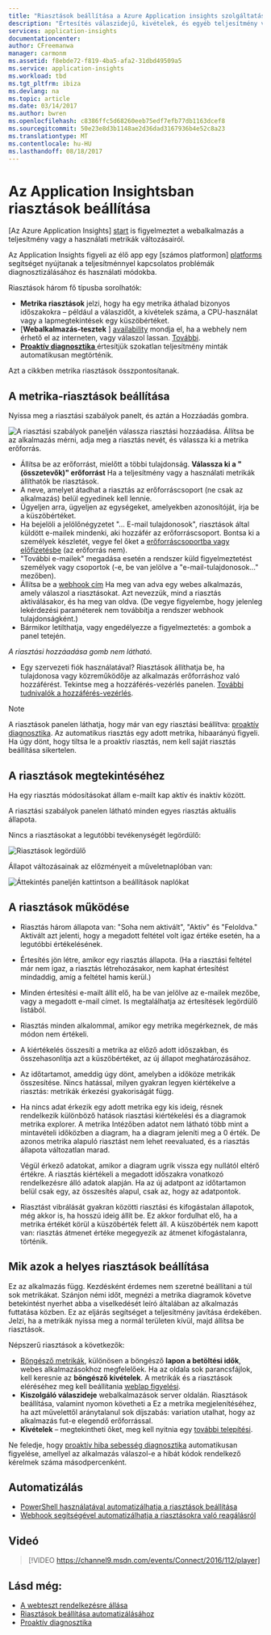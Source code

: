 ```yaml
---
title: "Riasztások beállítása a Azure Application insights szolgáltatással |} Microsoft Docs"
description: "Értesítés válaszidejű, kivételek, és egyéb teljesítmény vagy a webalkalmazás használatának változásairól."
services: application-insights
documentationcenter: 
author: CFreemanwa
manager: carmonm
ms.assetid: f8ebde72-f819-4ba5-afa2-31dbd49509a5
ms.service: application-insights
ms.workload: tbd
ms.tgt_pltfrm: ibiza
ms.devlang: na
ms.topic: article
ms.date: 03/14/2017
ms.author: bwren
ms.openlocfilehash: c8386ffc5d68260eeb75edf7efb77db1163dcef8
ms.sourcegitcommit: 50e23e8d3b1148ae2d36dad3167936b4e52c8a23
ms.translationtype: MT
ms.contentlocale: hu-HU
ms.lasthandoff: 08/18/2017
---
```

# <a name="set-alerts-in-application-insights"></a>Az Application Insightsban riasztások beállítása
[Az Azure Application Insights] [ start] is figyelmeztet a webalkalmazás a teljesítmény vagy a használati metrikák változásairól. 

Az Application Insights figyeli az élő app egy [számos platformon] [ platforms] segítséget nyújtanak a teljesítménnyel kapcsolatos problémák diagnosztizálásához és használati módokba.

Riasztások három fő típusba sorolhatók:

* **Metrika riasztások** jelzi, hogy ha egy metrika áthalad bizonyos időszakokra – például a válaszidőt, a kivételek száma, a CPU-használat vagy a lapmegtekintések egy küszöbértéket. 
* [**Webalkalmazás-tesztek** ] [ availability] mondja el, ha a webhely nem érhető el az interneten, vagy válaszol lassan. [További][availability].
* [**Proaktív diagnosztika** ](app-insights-proactive-diagnostics.md) értesítjük szokatlan teljesítmény minták automatikusan megtörténik.

Azt a cikkben metrika riasztások összpontosítanak.

## <a name="set-a-metric-alert"></a>A metrika-riasztások beállítása
Nyissa meg a riasztási szabályok panelt, és aztán a Hozzáadás gombra. 

![A riasztási szabályok paneljén válassza riasztási hozzáadása. Állítsa be az alkalmazás mérni, adja meg a riasztás nevét, és válassza ki a metrika erőforrás.](./media/app-insights-alerts/01-set-metric.png)

* Állítsa be az erőforrást, mielőtt a többi tulajdonság. **Válassza ki a "(összetevők)" erőforrást** Ha a teljesítmény vagy a használati metrikák állíthatók be riasztások.
* A neve, amelyet átadhat a riasztás az erőforráscsoport (ne csak az alkalmazás) belül egyedinek kell lennie.
* Ügyeljen arra, ügyeljen az egységeket, amelyekben azonosítóját, írja be a küszöbértéket.
* Ha bejelöli a jelölőnégyzetet "... E-mail tulajdonosok", riasztások által küldött e-mailek mindenki, aki hozzáfér az erőforráscsoport. Bontsa ki a személyek készletét, vegye fel őket a [erőforráscsoportba vagy előfizetésbe](app-insights-resources-roles-access-control.md) (az erőforrás nem).
* "További e-mailek" megadása esetén a rendszer küld figyelmeztetést személyek vagy csoportok (-e, be van jelölve a "e-mail-tulajdonosok..." mezőben). 
* Állítsa be a [webhook cím](../monitoring-and-diagnostics/insights-webhooks-alerts.md) Ha meg van adva egy webes alkalmazás, amely válaszol a riasztásokat. Azt nevezzük, mind a riasztás aktiválásakor, és ha meg van oldva. (De vegye figyelembe, hogy jelenleg lekérdezési paraméterek nem továbbítja a rendszer webhook tulajdonságként.)
* Bármikor letilthatja, vagy engedélyezze a figyelmeztetés: a gombok a panel tetején.

*A riasztási hozzáadása gomb nem látható.* 

* Egy szervezeti fiók használatával? Riasztások állíthatja be, ha tulajdonosa vagy közreműködője az alkalmazás erőforráshoz való hozzáférést. Tekintse meg a hozzáférés-vezérlés panelen. [További tudnivalók a hozzáférés-vezérlés][roles].

> [!NOTE]
> A riasztások panelen láthatja, hogy már van egy riasztási beállítva: [proaktív diagnosztika](app-insights-proactive-failure-diagnostics.md). Az automatikus riasztás egy adott metrika, hibaarányú figyeli. Ha úgy dönt, hogy tiltsa le a proaktív riasztás, nem kell saját riasztás beállítása sikertelen. 
> 
> 

## <a name="see-your-alerts"></a>A riasztások megtekintéséhez
Ha egy riasztás módosításokat állam e-mailt kap aktív és inaktív között. 

A riasztási szabályok panelen látható minden egyes riasztás aktuális állapota.

Nincs a riasztásokat a legutóbbi tevékenységét legördülő:

![Riasztások legördülő](./media/app-insights-alerts/010-alert-drop.png)

Állapot változásainak az előzményeit a műveletnaplóban van:

![Áttekintés paneljén kattintson a beállítások naplókat](./media/app-insights-alerts/09-alerts.png)

## <a name="how-alerts-work"></a>A riasztások működése
* Riasztás három állapota van: "Soha nem aktivált", "Aktív" és "Feloldva." Aktivált azt jelenti, hogy a megadott feltétel volt igaz értéke esetén, ha a legutóbbi értékelésének.
* Értesítés jön létre, amikor egy riasztás állapota. (Ha a riasztási feltétel már nem igaz, a riasztás létrehozásakor, nem kaphat értesítést mindaddig, amíg a feltétel hamis kerül.)
* Minden értesítési e-mailt állít elő, ha be van jelölve az e-mailek mezőbe, vagy a megadott e-mail címet. Is megtalálhatja az értesítések legördülő listából.
* Riasztás minden alkalommal, amikor egy metrika megérkeznek, de más módon nem értékeli.
* A kiértékelés összesíti a metrika az előző adott időszakban, és összehasonlítja azt a küszöbértéket, az új állapot meghatározásához.
* Az időtartamot, ameddig úgy dönt, amelyben a időköze metrikák összesítése. Nincs hatással, milyen gyakran legyen kiértékelve a riasztás: metrikák érkezési gyakoriságát függ.
* Ha nincs adat érkezik egy adott metrika egy kis ideig, résnek rendelkezik különböző hatások riasztási kiértékelési és a diagramok metrika explorer. A metrika Intézőben adatot nem látható több mint a mintavételi időközben a diagram, ha a diagram jeleníti meg a 0 érték. De azonos metrika alapuló riasztást nem lehet reevaluated, és a riasztás állapota változatlan marad. 
  
    Végül érkező adatokat, amikor a diagram ugrik vissza egy nullától eltérő értékre. A riasztás kiértékeli a megadott időszakra vonatkozó rendelkezésre álló adatok alapján. Ha az új adatpont az időtartamon belül csak egy, az összesítés alapul, csak az, hogy az adatpontok.
* Riasztást vibrálását gyakran közötti riasztási és kifogástalan állapotok, még akkor is, ha hosszú ideig állít be. Ez akkor fordulhat elő, ha a metrika értékét körül a küszöbérték felett áll. A küszöbérték nem kapott van: riasztás átmenet értéke megegyezik az átmenet kifogástalanra, történik.

## <a name="what-are-good-alerts-to-set"></a>Mik azok a helyes riasztások beállítása
Ez az alkalmazás függ. Kezdésként érdemes nem szeretné beállítani a túl sok metrikákat. Szánjon némi időt, megnézi a metrika diagramok követve betekintést nyerhet abba a viselkedését leíró általában az alkalmazás futtatása közben. Ez az eljárás segítséget a teljesítmény javítása érdekében. Jelzi, ha a metrikák nyissa meg a normál területen kívül, majd állítsa be riasztások. 

Népszerű riasztások a következők:

* [Böngésző metrikák][client], különösen a böngésző **lapon a betöltési idők**, webes alkalmazásokhoz megfelelőek. Ha az oldala sok parancsfájlok, kell keresnie az **böngésző kivételek**. A metrikák és a riasztások eléréséhez meg kell beállítania [weblap figyelési][client].
* **Kiszolgáló válaszideje** webalkalmazások server oldalán. Riasztások beállítása, valamint nyomon követheti a Ez a metrika megjelenítéséhez, ha azt művelettől aránytalanul sok díjszabás: variation utalhat, hogy az alkalmazás fut-e elegendő erőforrással. 
* **Kivételek** – megtekintheti őket, meg kell nyitnia egy [további telepítési](app-insights-asp-net-exceptions.md).

Ne feledje, hogy [proaktív hiba sebesség diagnosztika](app-insights-proactive-failure-diagnostics.md) automatikusan figyelése, amellyel az alkalmazás válaszol-e a hibát kódok rendelkező kérelmek száma másodpercenként. 

## <a name="automation"></a>Automatizálás
* [PowerShell használatával automatizálhatja a riasztások beállítása](app-insights-powershell-alerts.md)
* [Webhook segítségével automatizálhatja a riasztásokra való reagálásról](../monitoring-and-diagnostics/insights-webhooks-alerts.md)

## <a name="video"></a>Videó

> [!VIDEO https://channel9.msdn.com/events/Connect/2016/112/player]

## <a name="see-also"></a>Lásd még:
* [A webteszt rendelkezésre állása](app-insights-monitor-web-app-availability.md)
* [Riasztások beállítása automatizálásához](app-insights-powershell-alerts.md)
* [Proaktív diagnosztika](app-insights-proactive-diagnostics.md) 

<!--Link references-->

[availability]: app-insights-monitor-web-app-availability.md
[client]: app-insights-javascript.md
[platforms]: app-insights-platforms.md
[roles]: app-insights-resources-roles-access-control.md
[start]: app-insights-overview.md

